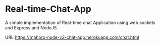 # Real-time-Chat-App
A simple implementation of Real-time chat Application using web sockets and Express and NodeJS. 

URL:https://mahoro-node-v3-chat-app.herokuapp.com/chat.html
